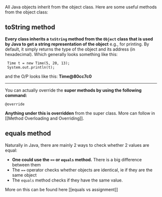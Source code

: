 All Java objects inherit from the object class. Here are some useful methods from the object class:

## toString method
**Every class inherits a `toString` method from the `Object` class that is used by Java to get a string representation of the object** e.g., for printing. By default, it simply returns the type of the object and its address (in hexadecimal). Which generally looks something like this:
```
 Time t = new Time(5, 20, 13);
 System.out.println(t);

```

and the O/P looks like this: **Time@80cc7c0**
****

You can actually override the **super methods by using the following command:**

```
@override
```

**Anything under this is overridden** from the super class. More can follow in [[Method Overloading and Overriding]].

## equals method

Naturally in Java, there are mainly 2 ways to check whether 2 values are equal:
- **One could use the `==` or `equals` method.** There is a big difference between them
- The `==` operator checks whether objects are identical, ie if they are the same object
- The `equals` method checks if they have the same value.

More on this can be found here [[equals vs assignment]]
